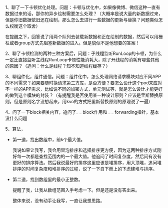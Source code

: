 1、聊了一下卡顿优化处理。问题：卡顿与优化中，如果像微博、微信这种一直有数据过来的话，那你的异步绘制需要怎么处理？（大概率是说大量的新数据过来，但是你旧数据依旧还在绘制，那么怎么去进行一些数据的更新与替换？问题类似怎么权衡这个取舍）

在提醒之下，回答说了用两个队列去装载新数据和正在绘制的数据，然后可以用栅栏或者group方式先阻塞新数据的进入。但是貌似不是他想要的答案！

2、聊了卡顿检测的两种三种方案后，问题：子线程监听RunLoop的卡顿，为什么一定比直接监听主线程RunLoop卡顿性能消耗大，除了开线程的消耗有哪些其他的原因？（追问：什么是线程？知不知道线程缓存？）

3、聊组件化，组件通信。问题：组件化中，怎么处理网络请求模块对应不同APP的不同需求？如果要随时换请求第三方库，是否方便？要怎么设计这个pod来应对不一样的APP需求，比如说不同的加密方式，单元测试等，就是怎么设计才能更好的做到这个模块的封装？（有提醒我是否使用某一种设计原则？应该是里斯替换原则，但是原则名字没想起来，用kvo的方式把里斯替换原则的原理说了一遍）

4、问了一下block相关内容，追问了_ _ block作用和 _ _ forwarding指针。基本没什么问题

5、算法，

* 第一道，找出数组中，前k个最大值。

  我说如果让我写，我会用冒泡排序和选择排序更方便，因为这两种排序方式刚好每一次都是查找范围内的一个最大值。他追问了时间复杂度，然后问有没有更好的排序算法。然后我说最好的排序这里应该是堆排序，用大顶堆，追问堆排序的时间复杂度和堆排序的过程，说了一下自下而上的下虑建堆与排序。

* 第二道，找到数组里的最小正整数。

  提醒了我，让我从数组范围入手考虑一下。但是还是没有答出来。

  整体来说，没有动手让我写，一直让我想思路。